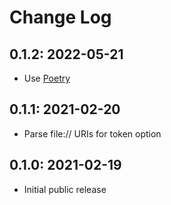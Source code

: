 # Change Log

## 0.1.2: 2022-05-21

- Use [Poetry](https://python-poetry.org/)

## 0.1.1: 2021-02-20

- Parse file:// URIs for token option

## 0.1.0: 2021-02-19

- Initial public release
